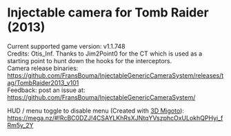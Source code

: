 Injectable camera for Tomb Raider (2013)
============================

Current supported game version: v1.1.748  
Credits: Otis_Inf. Thanks to Jim2Point0 for the CT which is used as a starting point to hunt down the hooks for the interceptors.  
Camera release binaries: https://github.com/FransBouma/InjectableGenericCameraSystem/releases/tag/TombRaider2013_v101  
Feedback: post an issue at: https://github.com/FransBouma/InjectableGenericCameraSystem/  

HUD / menu toggle to disable menu (Created with [3D Migoto](https://github.com/bo3b/3Dmigoto)): https://mega.nz/#!RcBC0DZJ!4CSAYLKhRsXJNtqYVszphcOxULokhQPHyi_fRm5y_2Y
